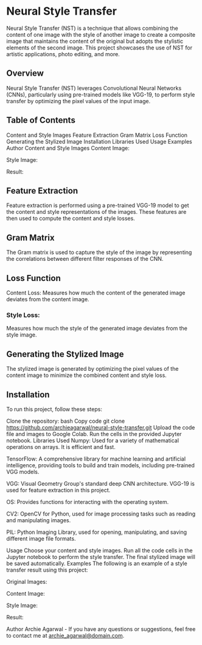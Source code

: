 # Neural Style Transfer

Neural Style Transfer (NST) is a technique that allows combining the content of one image with the style of another image to create a composite image that maintains the content of the original but adopts the stylistic elements of the second image. This project showcases the use of NST for artistic applications, photo editing, and more.

## Overview
Neural Style Transfer (NST) leverages Convolutional Neural Networks (CNNs), particularly using pre-trained models like VGG-19, to perform style transfer by optimizing the pixel values of the input image.

## Table of Contents
Content and Style Images
Feature Extraction
Gram Matrix
Loss Function
Generating the Stylized Image
Installation
Libraries Used
Usage
Examples
Author
Content and Style Images
Content Image:

Style Image:

Result:

## Feature Extraction
Feature extraction is performed using a pre-trained VGG-19 model to get the content and style representations of the images. These features are then used to compute the content and style losses.

## Gram Matrix
The Gram matrix is used to capture the style of the image by representing the correlations between different filter responses of the CNN.

## Loss Function
Content Loss:
Measures how much the content of the generated image deviates from the content image.

### Style Loss:
Measures how much the style of the generated image deviates from the style image.

## Generating the Stylized Image
The stylized image is generated by optimizing the pixel values of the content image to minimize the combined content and style loss.

## Installation
To run this project, follow these steps:

Clone the repository:
bash
Copy code
git clone https://github.com/archieagarwal/neural-style-transfer.git
Upload the code file and images to Google Colab.
Run the cells in the provided Jupyter notebook.
Libraries Used
Numpy:
Used for a variety of mathematical operations on arrays. It is efficient and fast.

TensorFlow:
A comprehensive library for machine learning and artificial intelligence, providing tools to build and train models, including pre-trained VGG models.

VGG:
Visual Geometry Group's standard deep CNN architecture. VGG-19 is used for feature extraction in this project.

OS:
Provides functions for interacting with the operating system.

CV2:
OpenCV for Python, used for image processing tasks such as reading and manipulating images.

PIL:
Python Imaging Library, used for opening, manipulating, and saving different image file formats.

Usage
Choose your content and style images.
Run all the code cells in the Jupyter notebook to perform the style transfer.
The final stylized image will be saved automatically.
Examples
The following is an example of a style transfer result using this project:

Original Images:

Content Image:

Style Image:

Result:

Author
Archie Agarwal - If you have any questions or suggestions, feel free to contact me at archie_agarwal@domain.com.
